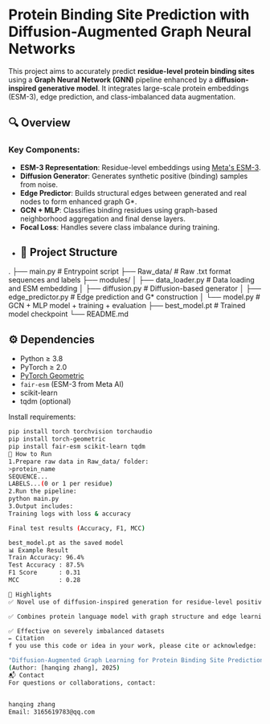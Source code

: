 # Protein Binding Site Prediction with Diffusion-Augmented Graph Neural Networks

This project aims to accurately predict **residue-level protein binding sites** using a **Graph Neural Network (GNN)** pipeline enhanced by a **diffusion-inspired generative model**. It integrates large-scale protein embeddings (ESM-3), edge prediction, and class-imbalanced data augmentation.

## 🔍 Overview
### Key Components:
- **ESM-3 Representation**: Residue-level embeddings using [Meta's ESM-3](https://huggingface.co/facebook/esm2_t33_650M_UR50D).
- **Diffusion Generator**: Generates synthetic positive (binding) samples from noise.
- **Edge Predictor**: Builds structural edges between generated and real nodes to form enhanced graph G*.
- **GCN + MLP**: Classifies binding residues using graph-based neighborhood aggregation and final dense layers.
- **Focal Loss**: Handles severe class imbalance during training.
- ## 📁 Project Structure
.
├── main.py # Entrypoint script
├── Raw_data/ # Raw .txt format sequences and labels
├── modules/
│ ├── data_loader.py # Data loading and ESM embedding
│ ├── diffusion.py # Diffusion-based generator
│ ├── edge_predictor.py # Edge prediction and G* construction
│ └── model.py # GCN + MLP model + training + evaluation
├── best_model.pt # Trained model checkpoint
└── README.md

## ⚙️ Dependencies

- Python ≥ 3.8  
- PyTorch ≥ 2.0  
- [PyTorch Geometric](https://pytorch-geometric.readthedocs.io/en/latest/)  
- `fair-esm` (ESM-3 from Meta AI)  
- scikit-learn  
- tqdm (optional)

Install requirements:

```bash
pip install torch torchvision torchaudio
pip install torch-geometric
pip install fair-esm scikit-learn tqdm
🚀 How to Run
1.Prepare raw data in Raw_data/ folder:
>protein_name
SEQUENCE...
LABELS...(0 or 1 per residue)
2.Run the pipeline:
python main.py
3.Output includes:
Training logs with loss & accuracy

Final test results (Accuracy, F1, MCC)

best_model.pt as the saved model
📊 Example Result
Train Accuracy: 96.4%
Test Accuracy : 87.5%
F1 Score      : 0.31
MCC           : 0.28

📌 Highlights
✅ Novel use of diffusion-inspired generation for residue-level positive augmentation

✅ Combines protein language model with graph structure and edge learning

✅ Effective on severely imbalanced datasets
✏️ Citation
f you use this code or idea in your work, please cite or acknowledge:

"Diffusion-Augmented Graph Learning for Protein Binding Site Prediction"
(Author: [hanqing zhang], 2025)
📬 Contact
For questions or collaborations, contact:


hanqing zhang
Email: 3165619783@qq.com

